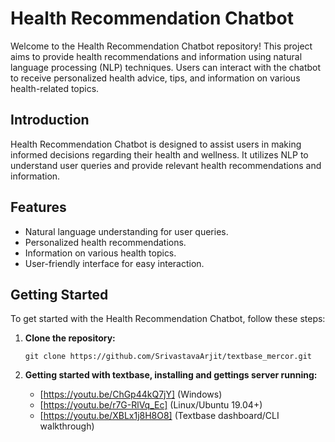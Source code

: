 
# Health Recommendation Chatbot

Welcome to the Health Recommendation Chatbot repository! This project aims to provide health recommendations and information using natural language processing (NLP) techniques. Users can interact with the chatbot to receive personalized health advice, tips, and information on various health-related topics.


## Introduction

Health Recommendation Chatbot is designed to assist users in making informed decisions regarding their health and wellness. It utilizes NLP to understand user queries and provide relevant health recommendations and information.

## Features

- Natural language understanding for user queries.
- Personalized health recommendations.
- Information on various health topics.
- User-friendly interface for easy interaction.

## Getting Started

To get started with the Health Recommendation Chatbot, follow these steps:

1. **Clone the repository:**

   ```shell
   git clone https://github.com/SrivastavaArjit/textbase_mercor.git

2. **Getting started with textbase, installing and gettings server running:**
   - [https://youtu.be/ChGp44kQ7jY] (Windows)
   - [https://youtu.be/r7G-RlVq_Ec] (Linux/Ubuntu 19.04+)
   - [https://youtu.be/XBLx1j8H8O8] (Textbase dashboard/CLI walkthrough)
